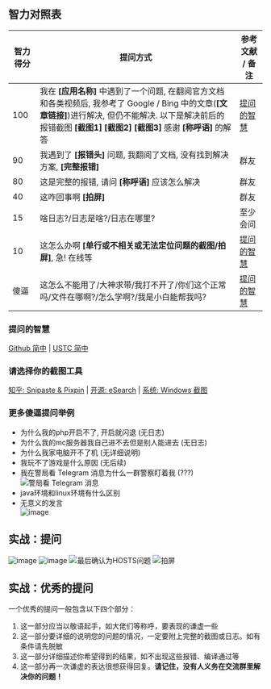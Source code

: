 ## 智力对照表

| 智力得分 | 提问方式                                                                                                                                                                                                                                   | 参考文献 / 备注                                                                                                                                                                                                                        |
| -------- | ------------------------------------------------------------------------------------------------------------------------------------------------------------------------------------------------------------------------------------------ | -------------------------------------------------------------------------------------------------------------------------------------------------------------------------------------------------------------------------------------- |
| 100      | 我在 **\[应用名称\]** 中遇到了一个问题, 在翻阅官方文档和各类视频后, 我参考了 Google / Bing 中的文章(**\[文章链接\]**)进行解决, 但仍不能解决. 以下是解决前后的报错截图 **\[截图1\]** **\[截图2\]** **\[截图3\]** 感谢 **\[称呼语\]** 的解答 | [提问的智慧](https://github.com/ryanhanwu/How-To-Ask-Questions-The-Smart-Way/blob/main/README-zh_CN.md#%E7%A4%BC%E5%A4%9A%E4%BA%BA%E4%B8%8D%E6%80%AA%E8%80%8C%E4%B8%94%E6%9C%89%E6%97%B6%E8%BF%98%E5%BE%88%E6%9C%89%E5%B8%AE%E5%8A%A9) |
| 90       | 我遇到了 **\[报错头\]** 问题, 我翻阅了文档, 没有找到解决方案, **\[完整报错\]**                                                                                                                                                             | 群友                                                                                                                                                                                                                                   |
| 80       | 这是完整的报错, 请问 **\[称呼语\]** 应该怎么解决                                                                                                                                                                                           | 群友                                                                                                                                                                                                                                   |
| 40       | 这咋回事啊 **\[拍屏\]**                                                                                                                                                                                                                    | 群友                                                                                                                                                                                                                                   |
| 15       | 啥日志?/日志是啥?/日志在哪里?                                                                                                                                                                                                              | 至少会问                                                                                                                                                                                                                               |
| 10       | 这怎么办啊 **\[单行或不相关或无法定位问题的截图/拍屏\]**, 急! 在线等                                                                                                                                                                       | [提问的智慧](https://github.com/ryanhanwu/How-To-Ask-Questions-The-Smart-Way/blob/main/README-zh_CN.md#%E4%BD%BF%E7%94%A8%E6%9C%89%E6%84%8F%E4%B9%89%E4%B8%94%E6%8F%8F%E8%BF%B0%E6%98%8E%E7%A1%AE%E7%9A%84%E6%A0%87%E9%A2%98)          |
| 傻逼     | 这怎么不能用了/大神求带/我打不开了/你们这个正常吗/文件在哪啊?/怎么学啊?/我是小白能帮我吗?                                                                                                                                                  | [提问的智慧](https://github.com/ryanhanwu/How-To-Ask-Questions-The-Smart-Way/blob/main/README-zh_CN.md#%E5%8E%BB%E6%8E%89%E6%97%A0%E6%84%8F%E4%B9%89%E7%9A%84%E6%8F%90%E9%97%AE%E5%8F%A5)                                              |

### 提问的智慧

[Github 简中](https://github.com/ryanhanwu/How-To-Ask-Questions-The-Smart-Way/blob/main/README-zh_CN.md) | [USTC 简中](https://lug.ustc.edu.cn/wiki/doc/smart-questions/)

### 请选择你的截图工具

[知乎: Snipaste & Pixpin](https://zhuanlan.zhihu.com/p/670754383) | [开源: eSearch](https://github.com/xushengfeng/eSearch) | [系统: Windows 截图](https://support.microsoft.com/zh-cn/windows/%E6%89%93%E5%BC%80%E6%88%AA%E5%9B%BE%E5%B7%A5%E5%85%B7%E5%B9%B6%E8%8E%B7%E5%8F%96%E5%B1%8F%E5%B9%95%E6%88%AA%E5%9B%BE-a35ac9ff-4a58-24c9-3253-f12bac9f9d44)

### 更多傻逼提问举例

- 为什么我的php开启不了, 开启就闪退 (无日志)
- 为什么我的mc服务器我自己进不去但是别人能进去 (无日志)
- 为什么我家电脑开不了机 (无详细说明)
- 我玩不了游戏是什么原因 (无后续)
- 我在警局看 Telegram 消息为什么一群警察盯着我 (???) \
  ![警局看 Telegram 消息](https://github.com/xiaozhu2007/ShitCode/assets/63779340/140d3b55-9775-43f6-919c-2c28bfdf2669 "是挺逆天的" )
- java环境和linux环境有什么区别
- 无意义的发言 \
  ![image](https://github.com/xiaozhu2007/ShitCode/assets/63779340/d5ea686d-c1c3-4760-9737-f74ce0fd92b4)

## 实战：提问

![image](https://github.com/xiaozhu2007/ShitCode/assets/63779340/4ee55ca7-3862-40c6-a050-61477898f412 "没有人义务帮你解决问题")
![image](https://github.com/xiaozhu2007/ShitCode/assets/63779340/51689198-da41-419c-8c87-6b284ea09957 "截图比自己长多了")
![最后确认为HOSTS问题](https://github.com/xiaozhu2007/ShitCode/assets/63779340/60d6499c-8fb4-4e6c-b380-4a13a4d1f05a "最后确认为HOSTS问题，拒不承认自己加的")
![拍屏](https://github.com/xiaozhu2007/ShitCode/assets/63779340/a9ec2d39-956e-45a3-94bd-f4008e43979c "这个还算清楚的")

## 实战：优秀的提问

一个优秀的提问一般包含以下四个部分：

1. 这一部分应当以敬语起手，如大佬们等称呼，要表现的谦虚一些
2. 这一部分要详细的说明您的问题的情况，一定要附上完整的截图或日志。如有条件请先脱敏
3. 这一部分详细描述你希望得到的结果，如不出现这些报错、编译通过等
4. 这一部分再一次谦虚的表达很想获得回复。**请记住，没有人义务在交流群里解决你的问题！**
